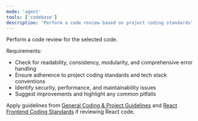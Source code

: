 ```yaml
---
mode: 'agent'
tools: ['codebase']
description: 'Perform a code review based on project coding standards'
---
```

Perform a code review for the selected code.

Requirements:
- Check for readability, consistency, modularity, and comprehensive error handling
- Ensure adherence to project coding standards and tech stack conventions
- Identify security, performance, and maintainability issues
- Suggest improvements and highlight any common pitfalls

Apply guidelines from [General Coding & Project Guidelines](../../.github/copilot-instructions.md) and [React Frontend Coding Standards](../instructions/react-frontend.instructions.md) if reviewing React code.
